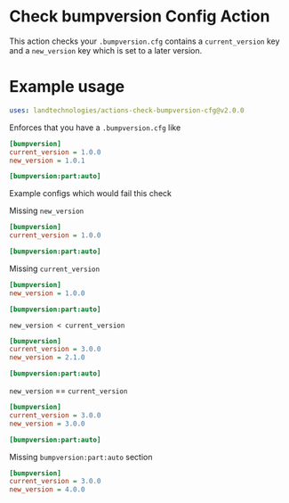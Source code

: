 # Check bumpversion Config Action

This action checks your `.bumpversion.cfg` contains a `current_version` key and a `new_version` key which is set to a later version.

# Example usage

```yaml
uses: landtechnologies/actions-check-bumpversion-cfg@v2.0.0
```

Enforces that you have a `.bumpversion.cfg` like
```cfg
[bumpversion]
current_version = 1.0.0
new_version = 1.0.1

[bumpversion:part:auto]
```

Example configs which would fail this check

Missing `new_version`
```cfg
[bumpversion]
current_version = 1.0.0

[bumpversion:part:auto]
```

Missing `current_version`
```cfg
[bumpversion]
new_version = 1.0.0

[bumpversion:part:auto]
```

`new_version < current_version`
```cfg
[bumpversion]
current_version = 3.0.0
new_version = 2.1.0

[bumpversion:part:auto]
```

`new_version` == `current_version`
```cfg
[bumpversion]
current_version = 3.0.0
new_version = 3.0.0

[bumpversion:part:auto]
```

Missing `bumpversion:part:auto` section
```cfg
[bumpversion]
current_version = 3.0.0
new_version = 4.0.0
```
